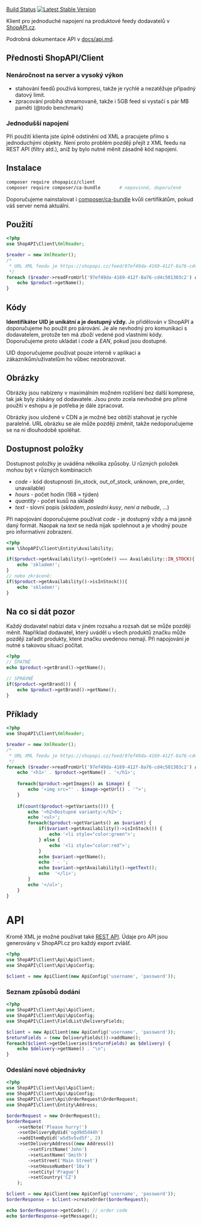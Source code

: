 [Build Status](https://github.com/shopapicz/php-client/actions/workflows/ci.yml/badge.svg)
[![Latest Stable Version](https://poser.pugx.org/shopapicz/client/v/stable)](https://packagist.org/packages/shopapicz/client)


Klient pro jednoduché napojení na produktové feedy dodavatelů v [ShopAPI.cz](https://shopapi.cz).

Podrobná dokumentace API v [docs/api.md](docs/api.md).

## Přednosti ShopAPI/Client

### Nenáročnost na server a vysoký výkon
 * stahování feedů používá kompresi, takže je rychlé a nezatěžuje případný datový limit.
 * zpracování probíhá streamovaně, takže i 5GB feed si vystačí s pár MB paměti (@todo benchmark)
 
### Jednodušší napojení
Při použití klienta jste úplně odstíněni od XML a pracujete přímo s jednoduchými objekty. Není proto problém později přejít z XML feedu na REST API (filtry atd.), aniž by bylo nutné měnit zásadně kód napojení.

## Instalace
```bash
composer require shopapicz/client
composer require composer/ca-bundle       # nepovinné, doporučené
```
Doporučujeme nainstalovat i [composer/ca-bundle](https://github.com/composer/ca-bundle) kvůli certifikátům, pokud váš server nemá aktuální.

## Použití
```php
<?php
use ShopAPI\Client\XmlReader;

$reader = new XmlReader();
/*
 * URL XML feedu je https://shopapi.cz/feed/97ef49da-4169-412f-8a76-cd4c501303c2
 */
foreach ($reader->readFromUrl('97ef49da-4169-412f-8a76-cd4c501303c2') as $product) {
    echo $product->getName();
}

```

## Kódy
**Identifikátor UID je unikátní a je dostupný vždy.** Je přidělován v ShopAPI a doporučujeme ho použít pro párování. Je ale nevhodný pro komunikaci s dodavatelem, protože ten má zboží vedené pod vlastními kódy. Doporučujeme proto ukládat i *code* a *EAN*, pokud jsou dostupné.

UID doporučujeme používat pouze interně v aplikaci a zákazníkům/uživatelům ho vůbec nezobrazovat.

## Obrázky
Obrázky jsou nabízeny v maximálním možném rozlišení bez další komprese, tak jak byly získány od dodavatele. Jsou proto zcela nevhodné pro přímé použití v eshopu a je potřeba je dále zpracovat.

Obrázky jsou uložené v CDN a je možné bez obtíží stahovat je rychle paralelně. URL obrázku se ale může později změnit, takže nedoporučujeme se na ni dlouhodobě spoléhat.

## Dostupnost položky
Dostupnost položky je uváděna několika způsoby. U různých položek mohou být v různých kombinacích
 * *code* - kód dostupnosti (in_stock, out_of_stock, unknown, pre_order, unavailable)
 * *hours* - počet hodin (168 = týden)
 * *quantity* - počet kusů na skladě
 * *text* - slovní popis (*skladem*, *poslední kusy*, *není a nebude*, ...)
 
Při napojování doporučujeme používat *code* - je dostupný vždy a má jasně daný formát. Naopak na *text* se nedá nijak spolehnout a je vhodný pouze pro informativní zobrazení.

```php
<?php
use \ShopAPI\Client\Entity\Availability;

if($product->getAvailability()->getCode() === Availability::IN_STOCK){
    echo 'skladem!';
}
// nebo zkráceně:
if($product->getAvailability()->isInStock()){
    echo 'skladem!';
}
```


## Na co si dát pozor
Každý dodavatel nabízí data v jiném rozsahu a rozsah dat se může později měnit. Například dodavatel, který uváděl u všech produktů značku může později zařadit produkty, které značku uvedenou nemají. Při napojování je nutné s takovou situací počítat.

```php
<?php
// ŠPATNĚ
echo $product->getBrand()->getName(); 

// SPRÁVNĚ
if($product->getBrand()) {
    echo $product->getBrand()->getName(); 
}
```


## Příklady
```php
<?php
use ShopAPI\Client\XmlReader;

$reader = new XmlReader();
/*
 * URL XML feedu je https://shopapi.cz/feed/97ef49da-4169-412f-8a76-cd4c501303c2
 */
foreach ($reader->readFromUrl('97ef49da-4169-412f-8a76-cd4c501303c2') as $product) {
    echo '<h1>' . $product->getName() . '</h1>';
    
    foreach($product->getImages() as $image) {
        echo '<img src="' . $image->getUrl() . '">';
    }
    
    if(count($product->getVariants())) {
        echo '<h2>Dostupné varianty:</h2>';
        echo '<ul>';
        foreach($product->getVariants() as $variant) {
            if($variant->getAvailability()->isInStock()) {
                echo '<li style="color:green">';
            } else {
                echo '<li style="color:red">';
            }
            echo $variant->getName();
            echo ' - ';
            echo $variant->getAvailability()->getText();
            echo  '</li>';
        }
        echo '</ul>';
    }
}

```

# API
Kromě XML je možné používat také [REST API](https://shopapi.cz/api/1/docs). Údaje pro API jsou generovány v ShopAPI.cz pro každý export zvlášť.
```php
<?php
use ShopAPI\Client\Api\ApiClient;
use ShopAPI\Client\Api\ApiConfig;

$client = new ApiClient(new ApiConfig('username', 'password'));
```

### Seznam způsobů dodání
```php
<?php
use ShopAPI\Client\Api\ApiClient;
use ShopAPI\Client\Api\ApiConfig;
use ShopAPI\Client\FieldList\DeliveryFields;

$client = new ApiClient(new ApiConfig('username', 'password'));
$returnFields = (new DeliveryFields())->addName();
foreach($client->getDeliveries($returnFields) as $delivery) {
    echo $delivery->getName() . "\n";
}
```

### Odeslání nové objednávky
```php
<?php
use ShopAPI\Client\Api\ApiClient;
use ShopAPI\Client\Api\ApiConfig;
use ShopAPI\Client\Api\OrderRequest\OrderRequest;
use ShopAPI\Client\Entity\Address;

$orderRequest = new OrderRequest();
$orderRequest
    ->setNote('Please hurry!')
    ->setDeliveryByUid('ogd9d5d44h')
    ->addItemByUid('w5d5v5vd5f', 2)
    ->setDeliveryAddress((new Address())
        ->setFirstName('John')
        ->setLastName('Smith')
        ->setStreet('Main Street')
        ->setHouseNumber('10a')
        ->setCity('Prague')
        ->setCountry('CZ')
    );

$client = new ApiClient(new ApiConfig('username', 'password'));
$orderResponse = $client->createOrder($orderRequest);

echo $orderResponse->getCode(); // order code
echo $orderResponse->getMessage();
```
